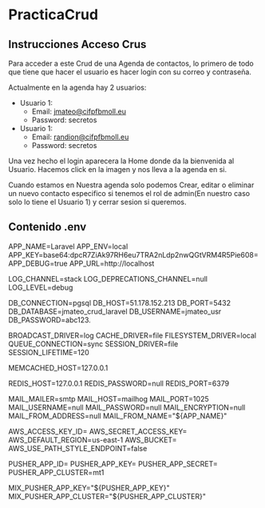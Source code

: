 # PracticaCrud

## Instrucciones Acceso Crus
Para acceder a este Crud de una Agenda de contactos, lo primero de todo que tiene que hacer el usuario es hacer login con su correo y contraseña. 

Actualmente en la agenda hay 2 usuarios:
 - Usuario 1:
    - Email: jmateo@cifpfbmoll.eu
    - Password: secretos
 - Usuario 1:
    - Email: randion@cifpfbmoll.eu
    - Password: secretos

Una vez hecho el login aparecera la Home donde da la bienvenida al Usuario. 
Hacemos click en la imagen y nos lleva a la agenda en si.

Cuando estamos en Nuestra agenda solo podemos Crear, editar o eliminar un nuevo contacto especifico si tenemos el rol de admin(En nuestro caso solo lo tiene el Usuario 1) y cerrar sesion si queremos.






## Contenido .env

APP_NAME=Laravel
APP_ENV=local
APP_KEY=base64:dpcR7ZiAk97RH6eu7TRA2nLdp2nwQGtVRM4R5Pie608=
APP_DEBUG=true
APP_URL=http://localhost

LOG_CHANNEL=stack
LOG_DEPRECATIONS_CHANNEL=null
LOG_LEVEL=debug

DB_CONNECTION=pgsql
DB_HOST=51.178.152.213
DB_PORT=5432
DB_DATABASE=jmateo_crud_laravel
DB_USERNAME=jmateo_usr
DB_PASSWORD=abc123.

BROADCAST_DRIVER=log
CACHE_DRIVER=file
FILESYSTEM_DRIVER=local
QUEUE_CONNECTION=sync
SESSION_DRIVER=file
SESSION_LIFETIME=120

MEMCACHED_HOST=127.0.0.1

REDIS_HOST=127.0.0.1
REDIS_PASSWORD=null
REDIS_PORT=6379

MAIL_MAILER=smtp
MAIL_HOST=mailhog
MAIL_PORT=1025
MAIL_USERNAME=null
MAIL_PASSWORD=null
MAIL_ENCRYPTION=null
MAIL_FROM_ADDRESS=null
MAIL_FROM_NAME="${APP_NAME}"

AWS_ACCESS_KEY_ID=
AWS_SECRET_ACCESS_KEY=
AWS_DEFAULT_REGION=us-east-1
AWS_BUCKET=
AWS_USE_PATH_STYLE_ENDPOINT=false

PUSHER_APP_ID=
PUSHER_APP_KEY=
PUSHER_APP_SECRET=
PUSHER_APP_CLUSTER=mt1

MIX_PUSHER_APP_KEY="${PUSHER_APP_KEY}"
MIX_PUSHER_APP_CLUSTER="${PUSHER_APP_CLUSTER}"
